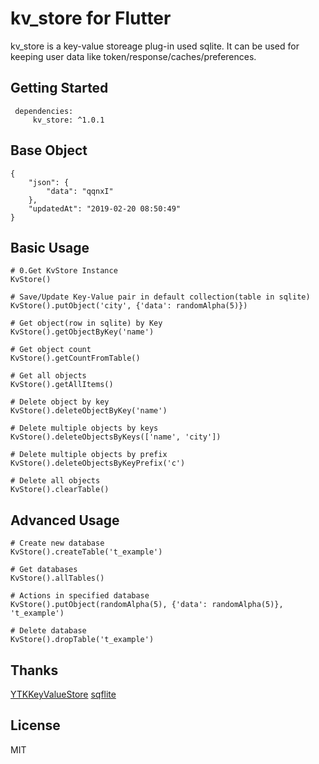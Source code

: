 # kv_store for Flutter

kv_store is a key-value storeage plug-in used sqlite. It can be used for keeping user data like token/response/caches/preferences.

## Getting Started
   ```
    dependencies:
        kv_store: ^1.0.1
   ```

## Base Object
```
{
    "json": {
        "data": "qqnxI"
    },
    "updatedAt": "2019-02-20 08:50:49"
}
```

## Basic Usage

```
# 0.Get KvStore Instance
KvStore()

# Save/Update Key-Value pair in default collection(table in sqlite)
KvStore().putObject('city', {'data': randomAlpha(5)})

# Get object(row in sqlite) by Key
KvStore().getObjectByKey('name')

# Get object count
KvStore().getCountFromTable()

# Get all objects
KvStore().getAllItems()

# Delete object by key
KvStore().deleteObjectByKey('name')

# Delete multiple objects by keys
KvStore().deleteObjectsByKeys(['name', 'city'])

# Delete multiple objects by prefix
KvStore().deleteObjectsByKeyPrefix('c')

# Delete all objects
KvStore().clearTable()
```

## Advanced Usage

```
# Create new database
KvStore().createTable('t_example')

# Get databases
KvStore().allTables()

# Actions in specified database
KvStore().putObject(randomAlpha(5), {'data': randomAlpha(5)}, 't_example')

# Delete database
KvStore().dropTable('t_example')
```

## Thanks
[YTKKeyValueStore](https://github.com/yuantiku/YTKKeyValueStore)
[sqflite](https://github.com/tekartik/sqflite)

## License 
MIT